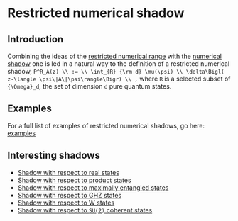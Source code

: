 # Restricted numerical shadow

## Introduction

Combining the ideas of the [restricted numerical
range](/numerical-range/generalizations/restricted-numerical-range) with
the [numerical shadow](/numerical-shadow/) one is led in a natural way
to the definition of a restricted numerical shadow, `P^R_A(z) \\ := \\
\int_{R} {\rm d} \mu(\psi) \\ \delta\Bigl( z-\langle
\psi\|A\|\psi\rangle\Bigr) \\ ,` where `R` is a selected subset of
`{\Omega}_d`, the set of dimension `d` pure quantum states.

## Examples

For a full list of examples of restricted numerical shadows, go here:
[examples](/numerical-shadow/examples)

## Interesting shadows

  - [Shadow with respect to real
    states](/numerical-shadow/generalizations/restricted-numerical-shadow/real-numerical-shadow)
  - [Shadow with respect to product
    states](/numerical-shadow/generalizations/restricted-numerical-shadow/product-numerical-shadow)
  - [Shadow with respect to maximally entangled
    states](/numerical-shadow/generalizations/restricted-numerical-shadow/entangled-numerical-shadow)
  - [Shadow with respect to GHZ
    states](/numerical-shadow/generalizations/restricted-numerical-shadow/GHZ-numerical-shadow)
  - [Shadow with respect to W
    states](/numerical-shadow/generalizations/restricted-numerical-shadow/W-numerical-shadow)
  - [Shadow with respect to `SU(2)` coherent
    states](/numerical-shadow/generalizations/restricted-numerical-shadow/coherent-numerical-shadow)
